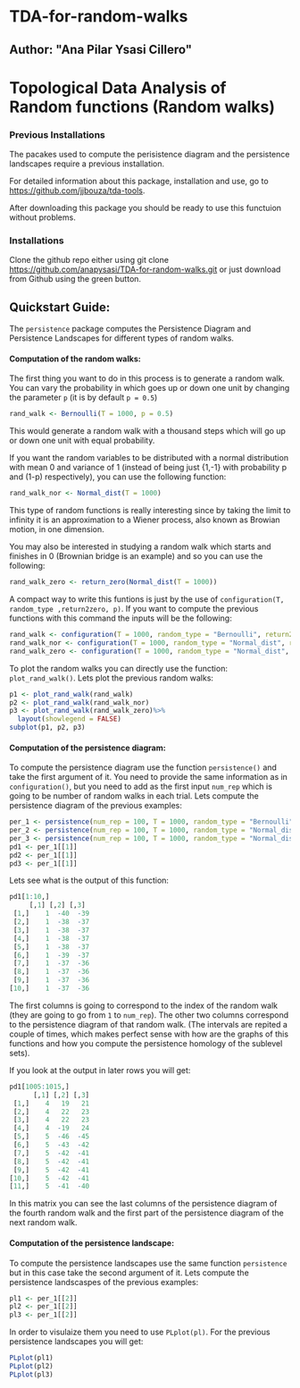 # TDA-for-random-walks
## Author: "Ana Pilar Ysasi Cillero"



# Topological Data Analysis of Random functions (Random walks)

### Previous Installations

The pacakes used to compute the perisistence diagram and the persistence landscapes require a previous installation. 

For detailed information about this package, installation and use, go to <https://github.com/jjbouza/tda-tools>.

After downloading this package you should be ready to use this functuion without problems.


### Installations

Clone the github repo either using git clone <https://github.com/anapysasi/TDA-for-random-walks.git> or just download from Github using the green button.


## Quickstart Guide:

The ```persistence``` package computes the Persistence Diagram and Persistence Landscapes for different types of random walks.



#### Computation of the random walks:

The first thing you want to do in this process is to generate a random walk. You can vary the probability in which goes up or down one unit by changing the parameter ```p``` (it is by default ```p = 0.5```) 
```R
rand_walk <- Bernoulli(T = 1000, p = 0.5)
```

This would generate a random walk with a thousand steps which will go up or down one unit with equal probability.

If you want the random variables to be distributed with a normal distribution with mean 0 and variance of 1 (instead of being just {1,-1} with probability p and (1-p) respectively), you can use the following function:
```R
rand_walk_nor <- Normal_dist(T = 1000)
```

This type of random functions is really interesting since by taking the limit to infinity it is an approximation to a Wiener process, also known as Browian motion, in one dimension.

You may also be interested in studying a random walk which starts and finishes in 0 (Brownian bridge is an example) and so you can use the following:
```R
rand_walk_zero <- return_zero(Normal_dist(T = 1000))
```

A compact way to write this funtions is just by the use of ```configuration(T, random_type ,return2zero, p)```. If you want to compute the previous functions with this command the inputs will be the following:
```R
rand_walk <- configuration(T = 1000, random_type = "Bernoulli", return2zero = FALSE, p = 0.5)
rand_walk_nor <- configuration(T = 1000, random_type = "Normal_dist", return2zero = FALSE)
rand_walk_zero <- configuration(T = 1000, random_type = "Normal_dist", return2zero = TRUE)
```
To plot the random walks you can directly use the function: ```plot_rand_walk()```. Lets plot the previous random walks:

```R
p1 <- plot_rand_walk(rand_walk)
p2 <- plot_rand_walk(rand_walk_nor)
p3 <- plot_rand_walk(rand_walk_zero)%>%
  layout(showlegend = FALSE)
subplot(p1, p2, p3)
```

#### Computation of the persistence diagram:

To compute the persistence diagram use the function ```persistence()``` and take the first argument of it. You need to provide the same information as in ```configuration()```, but you need to add as the first input ```num_rep``` which is going to be number of random walks in each trial. Lets compute the persistence diagram of the previous examples:
```R
per_1 <- persistence(num_rep = 100, T = 1000, random_type = "Bernoulli", return2zero = FALSE, p = 0.5)
per_2 <- persistence(num_rep = 100, T = 1000, random_type = "Normal_dist", return2zero = FALSE)
per_3 <- persistence(num_rep = 100, T = 1000, random_type = "Normal_dist", return2zero = TRUE)
pd1 <- per_1[[1]]
pd2 <- per_1[[1]]
pd3 <- per_1[[1]]
```

Lets see what is the output of this function:
```R
pd1[1:10,]
     [,1] [,2] [,3]
 [1,]    1  -40  -39
 [2,]    1  -38  -37
 [3,]    1  -38  -37
 [4,]    1  -38  -37
 [5,]    1  -38  -37
 [6,]    1  -39  -37
 [7,]    1  -37  -36
 [8,]    1  -37  -36
 [9,]    1  -37  -36
[10,]    1  -37  -36
```

The first columns is going to correspond to the index of the random walk (they are going to go from ```1``` to ```num_rep```). The other two columns correspond to the persistence diagram of that random walk. (The intervals are repited a couple of times, which makes perfect sense with how are the graphs of this functions and how you compute the persistence homology of the sublevel sets). 

If you look at the output in later rows you will get:
```R
pd1[1005:1015,]
      [,1] [,2] [,3]
 [1,]    4   19   21
 [2,]    4   22   23
 [3,]    4   22   23
 [4,]    4  -19   24
 [5,]    5  -46  -45
 [6,]    5  -43  -42
 [7,]    5  -42  -41
 [8,]    5  -42  -41
 [9,]    5  -42  -41
[10,]    5  -42  -41
[11,]    5  -41  -40
```

In this matrix you can see the last columns of the persistence diagram of the fourth random walk and the first part of the persistence diagram of the next random walk. 
   

#### Computation of the persistence landscape:

To compute the persistence landscapes use the same function ```persistence``` but in this case take the second argument of it. Lets compute the persistence landscaspes of the previous examples:
```R
pl1 <- per_1[[2]]
pl2 <- per_1[[2]]
pl3 <- per_1[[2]]
```

In order to visulaize them you need to use ```PLplot(pl)```. For the previous persistence landscapes you will get:
```R
PLplot(pl1)
PLplot(pl2)
PLplot(pl3)
```
